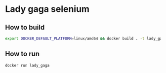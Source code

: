 # Lady gaga selenium

## How to build

```bash
export DOCKER_DEFAULT_PLATFORM=linux/amd64 && docker build . -t lady_gaga
```

## How to run

```bash
docker run lady_gaga
```
